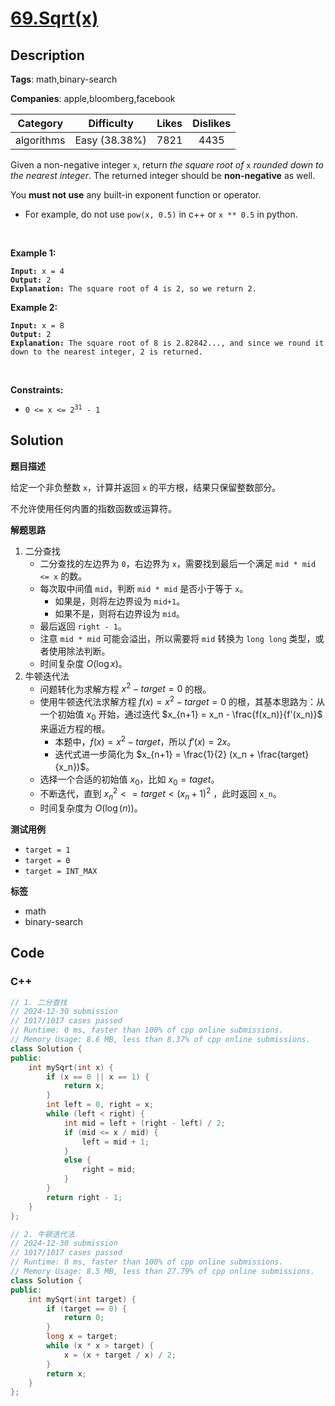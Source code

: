 # [69.Sqrt(x)](https://leetcode.com/problems/sqrtx/description/)

## Description

**Tags**: math,binary-search

**Companies**: apple,bloomberg,facebook

|  Category  |  Difficulty   | Likes | Dislikes |
| :--------: | :-----------: | :---: | :------: |
| algorithms | Easy (38.38%) | 7821  |   4435   |

<p>Given a non-negative integer <code>x</code>, return <em>the square root of </em><code>x</code><em> rounded down to the nearest integer</em>. The returned integer should be <strong>non-negative</strong> as well.</p>
<p>You <strong>must not use</strong> any built-in exponent function or operator.</p>
<ul>
  <li>For example, do not use <code>pow(x, 0.5)</code> in c++ or <code>x ** 0.5</code> in python.</li>
</ul>
<p>&nbsp;</p>
<p><strong class="example">Example 1:</strong></p>
<pre><code><strong>Input:</strong> x = 4
<strong>Output:</strong> 2
<strong>Explanation:</strong> The square root of 4 is 2, so we return 2.</code></pre>
<p><strong class="example">Example 2:</strong></p>
<pre><code><strong>Input:</strong> x = 8
<strong>Output:</strong> 2
<strong>Explanation:</strong> The square root of 8 is 2.82842..., and since we round it down to the nearest integer, 2 is returned.</code></pre>
<p>&nbsp;</p>
<p><strong>Constraints:</strong></p>
<ul>
  <li><code>0 &lt;= x &lt;= 2<sup>31</sup> - 1</code></li>
</ul>

## Solution

**题目描述**

给定一个非负整数 `x`，计算并返回 `x` 的平方根，结果只保留整数部分。

不允许使用任何内置的指数函数或运算符。

**解题思路**

1. 二分查找
   - 二分查找的左边界为 `0`，右边界为 `x`，需要找到最后一个满足 `mid * mid <= x` 的数。
   - 每次取中间值 `mid`，判断 `mid * mid` 是否小于等于 `x`。
     - 如果是，则将左边界设为 `mid+1`。
     - 如果不是，则将右边界设为 `mid`。
   - 最后返回 `right - 1`。
   - 注意 `mid * mid` 可能会溢出，所以需要将 `mid` 转换为 `long long` 类型，或者使用除法判断。
   - 时间复杂度 $O(\log x)$。
2. 牛顿迭代法
   - 问题转化为求解方程 $x^2 - target = 0$ 的根。
   - 使用牛顿迭代法求解方程 $f(x) = x^2 - target = 0$ 的根，其基本思路为：从一个初始值 $x_0$ 开始，通过迭代 $x_{n+1} = x_n - \frac{f(x_n)}{f'(x_n)}$ 来逼近方程的根。
     - 本题中，$f(x) = x^2 - target$，所以 $f'(x) = 2x$。
     - 迭代式进一步简化为 $x_{n+1} = \frac{1}{2} (x_n + \frac{target}{x_n})$。
   - 选择一个合适的初始值 $x_0$，比如 $x_0 = taget$。
   - 不断迭代，直到 $x_n^2 <= target < (x_n+1)^2$ ，此时返回 `x_n`。
   - 时间复杂度为 $O(\log(n))$。

**测试用例**

- `target = 1`
- `target = 0`
- `target = INT_MAX`

**标签**

- math
- binary-search

<!-- code start -->
## Code

### C++

```cpp
// 1. 二分查找
// 2024-12-30 submission
// 1017/1017 cases passed
// Runtime: 0 ms, faster than 100% of cpp online submissions.
// Memory Usage: 8.6 MB, less than 8.37% of cpp online submissions.
class Solution {
public:
    int mySqrt(int x) {
        if (x == 0 || x == 1) {
            return x;
        }
        int left = 0, right = x;
        while (left < right) {
            int mid = left + (right - left) / 2;
            if (mid <= x / mid) {
                left = mid + 1;
            }
            else {
                right = mid;
            }
        }
        return right - 1;
    }
};
```

```cpp
// 2. 牛顿迭代法
// 2024-12-30 submission
// 1017/1017 cases passed
// Runtime: 0 ms, faster than 100% of cpp online submissions.
// Memory Usage: 8.5 MB, less than 27.79% of cpp online submissions.
class Solution {
public:
    int mySqrt(int target) {
        if (target == 0) {
            return 0;
        }
        long x = target;
        while (x * x > target) {
            x = (x + target / x) / 2;
        }
        return x;
    }
};
```

<!-- code end -->
